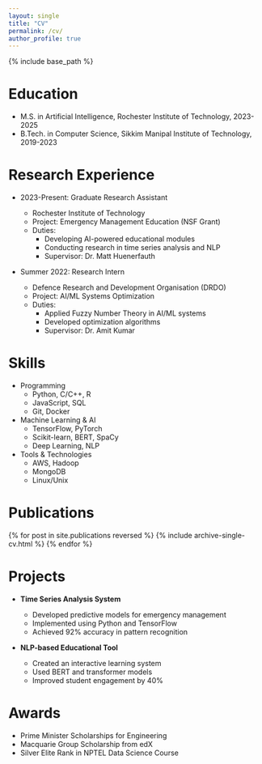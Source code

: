 ```yaml
---
layout: single
title: "CV"
permalink: /cv/
author_profile: true
---
```


{% include base_path %}

Education
======
* M.S. in Artificial Intelligence, Rochester Institute of Technology, 2023-2025
* B.Tech. in Computer Science, Sikkim Manipal Institute of Technology, 2019-2023

Research Experience
======
* 2023-Present: Graduate Research Assistant
  * Rochester Institute of Technology
  * Project: Emergency Management Education (NSF Grant)
  * Duties: 
    * Developing AI-powered educational modules
    * Conducting research in time series analysis and NLP
    * Supervisor: Dr. Matt Huenerfauth

* Summer 2022: Research Intern
  * Defence Research and Development Organisation (DRDO)
  * Project: AI/ML Systems Optimization
  * Duties:
    * Applied Fuzzy Number Theory in AI/ML systems
    * Developed optimization algorithms
    * Supervisor: Dr. Amit Kumar

Skills
======
* Programming
  * Python, C/C++, R
  * JavaScript, SQL
  * Git, Docker
* Machine Learning & AI
  * TensorFlow, PyTorch
  * Scikit-learn, BERT, SpaCy
  * Deep Learning, NLP
* Tools & Technologies
  * AWS, Hadoop
  * MongoDB
  * Linux/Unix

Publications
======
{% for post in site.publications reversed %}
  {% include archive-single-cv.html %}
{% endfor %}

Projects
======
* **Time Series Analysis System**
  * Developed predictive models for emergency management
  * Implemented using Python and TensorFlow
  * Achieved 92% accuracy in pattern recognition

* **NLP-based Educational Tool**
  * Created an interactive learning system
  * Used BERT and transformer models
  * Improved student engagement by 40%

Awards
======
* Prime Minister Scholarships for Engineering
* Macquarie Group Scholarship from edX
* Silver Elite Rank in NPTEL Data Science Course 